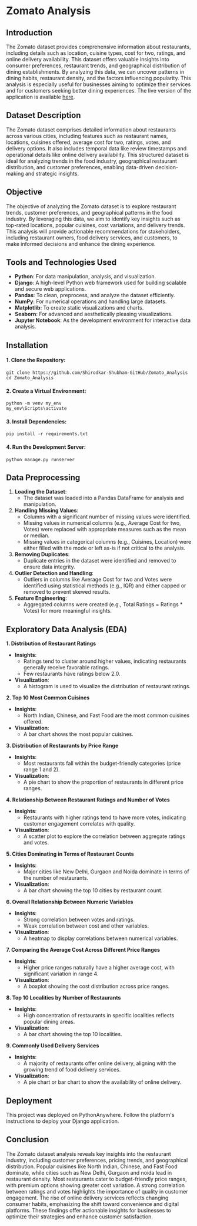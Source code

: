 # Zomato Analysis

## Introduction
The Zomato dataset provides comprehensive information about restaurants, including details such as location, cuisine types, cost for two, ratings, and online delivery availability. This dataset offers valuable insights into consumer preferences, restaurant trends, and geographical distribution of dining establishments. By analyzing this data, we can uncover patterns in dining habits, restaurant density, and the factors influencing popularity. This analysis is especially useful for businesses aiming to optimize their services and for customers seeking better dining experiences. The live version of the application is available [here](https://shubhamshirodkar990.pythonanywhere.com/).

## Dataset Description
The Zomato dataset comprises detailed information about restaurants across various cities, including features such as restaurant names, locations, cuisines offered, average cost for two, ratings, votes, and delivery options. It also includes temporal data like review timestamps and operational details like online delivery availability. This structured dataset is ideal for analyzing trends in the food industry, geographical restaurant distribution, and customer preferences, enabling data-driven decision-making and strategic insights.

## Objective
The objective of analyzing the Zomato dataset is to explore restaurant trends, customer preferences, and geographical patterns in the food industry. By leveraging this data, we aim to identify key insights such as top-rated locations, popular cuisines, cost variations, and delivery trends. This analysis will provide actionable recommendations for stakeholders, including restaurant owners, food delivery services, and customers, to make informed decisions and enhance the dining experience.

## Tools and Technologies Used
* **Python**: For data manipulation, analysis, and visualization.
* **Django**: A high-level Python web framework used for building scalable and secure web applications.
* **Pandas**: To clean, preprocess, and analyze the dataset efficiently.
* **NumPy**: For numerical operations and handling large datasets.
* **Matplotlib**: To create static visualizations and charts.
* **Seaborn**: For advanced and aesthetically pleasing visualizations.
* **Jupyter Notebook**: As the development environment for interactive data analysis.

## Installation
 #### 1. Clone the Repository:
    git clone https://github.com/Shirodkar-Shubham-GitHub/Zomato_Analysis
    cd Zomato_Analysis
 #### 2. Create a Virtual Environment:
    python -m venv my_env
    my_env\Scripts\activate
 #### 3. Install Dependencies:
    pip install -r requirements.txt
 #### 4. Run the Development Server:
    python manage.py runserver

## Data Preprocessing
1. **Loading the Dataset**:
   * The dataset was loaded into a Pandas DataFrame for analysis and manipulation.
2. **Handling Missing Values**:
   * Columns with a significant number of missing values were identified.
   * Missing values in numerical columns (e.g., Average Cost for two, Votes) were replaced with appropriate measures such as the mean or median.
   * Missing values in categorical columns (e.g., Cuisines, Location) were either filled with the mode or left as-is if not critical to the analysis.
3. **Removing Duplicates**:
   * Duplicate entries in the dataset were identified and removed to ensure data integrity.
4. **Outlier Detection and Handling**:
   * Outliers in columns like Average Cost for two and Votes were identified using statistical methods (e.g., IQR) and either capped or removed to prevent skewed results.
5. **Feature Engineering**:
   * Aggregated columns were created (e.g., Total Ratings = Ratings * Votes) for more meaningful insights.

## Exploratory Data Analysis (EDA)
**1. Distribution of Restaurant Ratings**
* **Insights**:
  * Ratings tend to cluster around higher values, indicating restaurants generally receive favorable ratings.
  * Few restaurants have ratings below 2.0.
* **Visualization**:
  * A histogram is used to visualize the distribution of restaurant ratings.

**2. Top 10 Most Common Cuisines**
* **Insights**:
  * North Indian, Chinese, and Fast Food are the most common cuisines offered.
* **Visualization**:
  * A bar chart shows the most popular cuisines.

**3. Distribution of Restaurants by Price Range**
* **Insights**:
  * Most restaurants fall within the budget-friendly categories (price range 1 and 2).
* **Visualization**:
  * A pie chart to show the proportion of restaurants in different price ranges.

**4. Relationship Between Restaurant Ratings and Number of Votes**
* **Insights**:
  * Restaurants with higher ratings tend to have more votes, indicating customer engagement correlates with quality.
* **Visualization**:
  * A scatter plot to explore the correlation between aggregate ratings and votes.

**5. Cities Dominating in Terms of Restaurant Counts**
* **Insights**:
  * Major cities like New Delhi, Gurgaon and Noida dominate in terms of the number of restaurants.
* **Visualization**:
  * A bar chart showing the top 10 cities by restaurant count.

**6. Overall Relationship Between Numeric Variables**
* **Insights**:
  * Strong correlation between votes and ratings.
  * Weak correlation between cost and other variables.
* **Visualization**:
  * A heatmap to display correlations between numerical variables.

**7. Comparing the Average Cost Across Different Price Ranges**
* **Insights**:
  * Higher price ranges naturally have a higher average cost, with significant variation in range 4.
* **Visualization**:
  * A boxplot showing the cost distribution across price ranges.
 
**8. Top 10 Localities by Number of Restaurants**
* **Insights**:
  * High concentration of restaurants in specific localities reflects popular dining areas.
* **Visualization**:
  * A bar chart showing the top 10 localities.

**9. Commonly Used Delivery Services**
* **Insights**:
  * A majority of restaurants offer online delivery, aligning with the growing trend of food delivery services.
* **Visualization**:
  * A pie chart or bar chart to show the availability of online delivery.

## Deployment
   This project was deployed on PythonAnywhere. Follow the platform's instructions to deploy your Django application.
   
## Conclusion
The Zomato dataset analysis reveals key insights into the restaurant industry, including customer preferences, pricing trends, and geographical distribution. Popular cuisines like North Indian, Chinese, and Fast Food dominate, while cities such as New Delhi, Gurgaon and noida lead in restaurant density. Most restaurants cater to budget-friendly price ranges, with premium options showing greater cost variation. A strong correlation between ratings and votes highlights the importance of quality in customer engagement. The rise of online delivery services reflects changing consumer habits, emphasizing the shift toward convenience and digital platforms. These findings offer actionable insights for businesses to optimize their strategies and enhance customer satisfaction.
